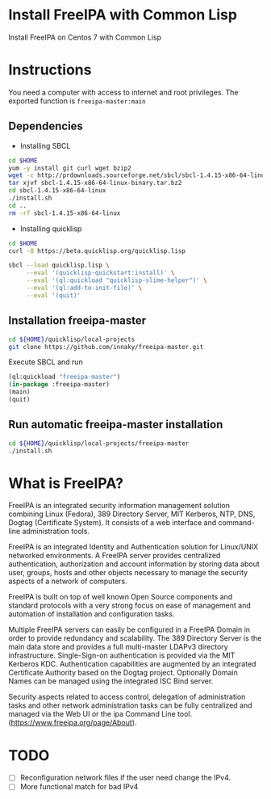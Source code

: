 # Install FreeIPA with Common Lisp
Install FreeIPA on Centos 7 with Common Lisp

# Instructions

You need a computer with access to internet and root privileges.
The exported function is `freeipa-master:main`

## Dependencies

* Installing SBCL

```bash
cd $HOME
yum -y install git curl wget bzip2
wget -c http://prdownloads.sourceforge.net/sbcl/sbcl-1.4.15-x86-64-linux-binary.tar.bz2
tar xjvf sbcl-1.4.15-x86-64-linux-binary.tar.bz2
cd sbcl-1.4.15-x86-64-linux
./install.sh
cd ..
rm -rf sbcl-1.4.15-x86-64-linux
```

* Installing quicklisp

```bash
cd $HOME
curl -O https://beta.quicklisp.org/quicklisp.lisp
```

```bash
sbcl --load quicklisp.lisp \
     --eval '(quicklisp-quickstart:install)' \
     --eval '(ql:quickload "quicklisp-slime-helper")' \
     --eval '(ql:add-to-init-file)' \
     --eval '(quit)'
```

## Installation freeipa-master

```bash
cd ${HOME}/quicklisp/local-projects
git clone https://github.com/innaky/freeipa-master.git
```

Execute SBCL and run

```lisp
(ql:quickload "freeipa-master")
(in-package :freeipa-master)
(main)
(quit)
```

## Run automatic freeipa-master installation

```bash
cd ${HOME}/quicklisp/local-projects/freeipa-master
./install.sh
```

# What is FreeIPA?
FreeIPA is an integrated security information management solution
combining Linux (Fedora), 389 Directory Server, MIT Kerberos, NTP,
DNS, Dogtag (Certificate System). It consists of a web interface
and command-line administration tools.

FreeIPA is an integrated Identity and Authentication solution
for Linux/UNIX networked environments. A FreeIPA server provides
centralized authentication, authorization and account information
by storing data about user, groups, hosts and other objects
necessary to manage the security aspects of a network of computers.

FreeIPA is built on top of well known Open Source components and standard
protocols with a very strong focus on ease of management and automation
of installation and configuration tasks.

Multiple FreeIPA servers can easily be configured in a FreeIPA
Domain in order to provide redundancy and scalability. The 389 Directory
Server is the main data store and provides a full multi-master LDAPv3
directory infrastructure. Single-Sign-on authentication is provided
via the MIT Kerberos KDC. Authentication capabilities are augmented by an
integrated Certificate Authority based on the Dogtag project.
Optionally Domain Names can be managed using the integrated ISC Bind server.

Security aspects related to access control, delegation of administration
tasks and other network administration tasks can be fully centralized
and managed via the Web UI or the ipa Command Line tool.
(https://www.freeipa.org/page/About).


# TODO
- [ ] Reconfiguration network files if the user need change the IPv4.
- [ ] More functional match for bad IPv4
